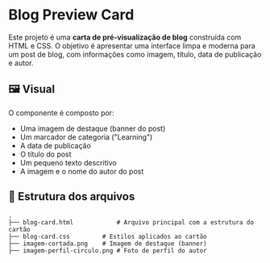# Blog Preview Card

Este projeto é uma **carta de pré-visualização de blog** construída com HTML e CSS. O objetivo é apresentar uma interface limpa e moderna para um post de blog, com informações como imagem, título, data de publicação e autor.

## 🖼️ Visual

O componente é composto por:

- Uma imagem de destaque (banner do post)
- Um marcador de categoria ("Learning")
- A data de publicação
- O título do post
- Um pequeno texto descritivo
- A imagem e o nome do autor do post

## 📁 Estrutura dos arquivos

```plaintext
.
├── blog-card.html            # Arquivo principal com a estrutura do cartão
├── blog-card.css         # Estilos aplicados ao cartão
├── imagem-cortada.png    # Imagem de destaque (banner)
├── imagem-perfil-circulo.png # Foto de perfil do autor
